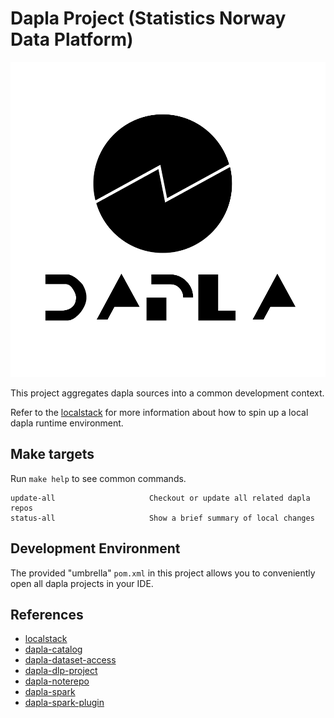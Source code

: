 # Dapla Project (Statistics Norway Data Platform)

![DAPLA logo](doc/img/dapla-white.png)

This project aggregates dapla sources into a common development context.

Refer to the [localstack](dapla-localstack/README.md) for more information about how to spin up a local dapla runtime environment.


## Make targets

Run `make help` to see common commands.

```
update-all                     Checkout or update all related dapla repos
status-all                     Show a brief summary of local changes
```

## Development Environment

The provided "umbrella" `pom.xml` in this project allows you to conveniently open all dapla projects in your IDE.


## References

* [localstack](dapla-localstack/README.md)
* [dapla-catalog](https://github.com/statisticsnorway/dapla-catalog)
* [dapla-dataset-access](https://github.com/statisticsnorway/dataset-access)
* [dapla-dlp-project](https://github.com/statisticsnorway/dapla-dlp-project)
* [dapla-noterepo](https://github.com/statisticsnorway/dapla-noterepo)
* [dapla-spark](https://github.com/statisticsnorway/dapla-spark)
* [dapla-spark-plugin](https://github.com/statisticsnorway/dapla-spark-plugin)
